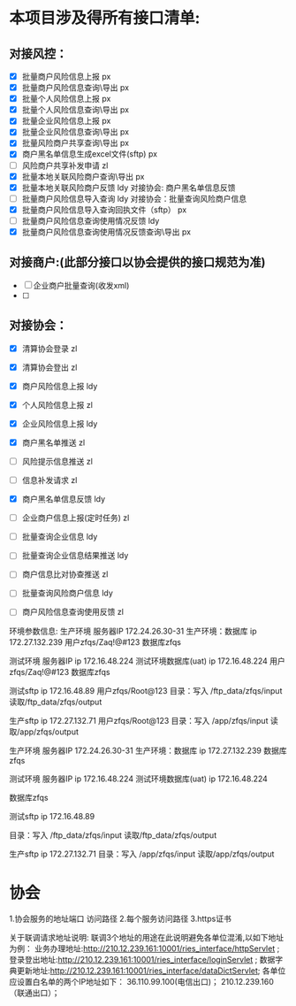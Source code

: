 # 本项目涉及得所有接口清单:

## 对接风控：
- [x] 批量商户风险信息上报                px
- [x] 批量商户风险信息查询\导出           px
- [x] 批量个人风险信息上报                px
- [x] 批量个人风险信息查询\导出           px
- [x] 批量企业风险信息上报                px
- [x] 批量企业风险信息查询\导出           px
- [x] 批量风险商户共享查询\导出           px
- [x] 商户黑名单信息生成excel文件(sftp)   px
- [ ] 风险商户共享补发申请            zl
- [x] 批量本地关联风险商户查询\导出        px
- [x] 批量本地关联风险商户反馈            ldy 对接协会: 商户黑名单信息反馈
- [ ] 批量商户风险信息导入查询            ldy 对接协会：批量查询风险商户信息 
- [x] 批量商户风险信息导入查询回执文件（sftp） px
- [ ] 批量商户风险信息查询使用情况反馈     ldy
- [x] 批量商户风险信息查询使用情况反馈查询\导出  px

## 对接商户:(此部分接口以协会提供的接口规范为准)
- [ ] 企业商户批量查询(收发xml)
- [ ] 

## 对接协会：
- [x] 清算协会登录              zl
- [x] 清算协会登出            zl
- [x] 商户风险信息上报            ldy
- [x] 个人风险信息上报            zl
- [x] 企业风险信息上报            ldy
- [x] 商户黑名单推送              zl
- [ ] 风险提示信息推送            zl
- [ ] 信息补发请求                zl
- [x] 商户黑名单信息反馈           ldy
- [ ] 企业商户信息上报(定时任务)    zl
- [ ] 批量查询企业信息             ldy
- [ ] 批量查询企业信息结果推送      ldy
- [ ] 商户信息比对协查推送          zl
- [ ] 批量查询风险商户信息          ldy
- [ ] 商户风险信息查询使用反馈       zl


环境参数信息:
生产环境 服务器IP
172.24.26.30-31
生产环境：数据库
ip 172.27.132.239
用户zfqs/Zaq!@#123
数据库zfqs

测试环境 服务器IP
ip 172.16.48.224
测试环境数据库(uat)
ip 172.16.48.224
用户zfqs/Zaq!@#123
数据库zfqs

测试sftp
ip 172.16.48.89
用户zfqs/Root@123
目录：写入 /ftp_data/zfqs/input 读取/ftp_data/zfqs/output

生产sftp 
ip 172.27.132.71
用户zfqs/Root@123
目录：写入 /app/zfqs/input 读取/app/zfqs/output




生产环境 服务器IP
172.24.26.30-31
生产环境：数据库
ip 172.27.132.239
数据库zfqs

测试环境 服务器IP
ip 172.16.48.224
测试环境数据库(uat)
ip 172.16.48.224

数据库zfqs

测试sftp
ip 172.16.48.89

目录：写入 /ftp_data/zfqs/input 读取/ftp_data/zfqs/output

生产sftp 
ip 172.27.132.71
目录：写入 /app/zfqs/input 读取/app/zfqs/output


# 协会
1.协会服务的地址端口 访问路径
2.每个服务访问路径
3.https证书

关于联调请求地址说明:
联调3个地址的用途在此说明避免各单位混淆,以如下地址为例：
业务办理地址:http://210.12.239.161:10001/ries_interface/httpServlet
;
登录登出地址:http://210.12.239.161:10001/ries_interface/loginServlet
;
数据字典更新地址:http://210.12.239.161:10001/ries_interface/dataDictServlet;
各单位应设置白名单的两个IP地址如下：
36.110.99.100(电信出口)；
210.12.239.160（联通出口）；





